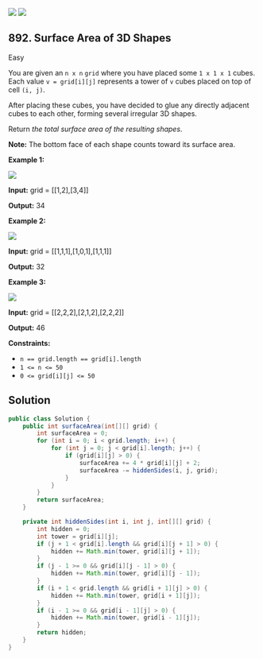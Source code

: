 [![](https://img.shields.io/github/stars/javadev/LeetCode-in-Java?label=Stars&style=flat-square)](https://github.com/javadev/LeetCode-in-Java)
[![](https://img.shields.io/github/forks/javadev/LeetCode-in-Java?label=Fork%20me%20on%20GitHub%20&style=flat-square)](https://github.com/javadev/LeetCode-in-Java/fork)

## 892\. Surface Area of 3D Shapes

Easy

You are given an `n x n` `grid` where you have placed some `1 x 1 x 1` cubes. Each value `v = grid[i][j]` represents a tower of `v` cubes placed on top of cell `(i, j)`.

After placing these cubes, you have decided to glue any directly adjacent cubes to each other, forming several irregular 3D shapes.

Return _the total surface area of the resulting shapes_.

**Note:** The bottom face of each shape counts toward its surface area.

**Example 1:**

![](https://assets.leetcode.com/uploads/2021/01/08/tmp-grid2.jpg)

**Input:** grid = \[\[1,2],[3,4]]

**Output:** 34

**Example 2:**

![](https://assets.leetcode.com/uploads/2021/01/08/tmp-grid4.jpg)

**Input:** grid = \[\[1,1,1],[1,0,1],[1,1,1]]

**Output:** 32

**Example 3:**

![](https://assets.leetcode.com/uploads/2021/01/08/tmp-grid5.jpg)

**Input:** grid = \[\[2,2,2],[2,1,2],[2,2,2]]

**Output:** 46

**Constraints:**

*   `n == grid.length == grid[i].length`
*   `1 <= n <= 50`
*   `0 <= grid[i][j] <= 50`

## Solution

```java
public class Solution {
    public int surfaceArea(int[][] grid) {
        int surfaceArea = 0;
        for (int i = 0; i < grid.length; i++) {
            for (int j = 0; j < grid[i].length; j++) {
                if (grid[i][j] > 0) {
                    surfaceArea += 4 * grid[i][j] + 2;
                    surfaceArea -= hiddenSides(i, j, grid);
                }
            }
        }
        return surfaceArea;
    }

    private int hiddenSides(int i, int j, int[][] grid) {
        int hidden = 0;
        int tower = grid[i][j];
        if (j + 1 < grid[i].length && grid[i][j + 1] > 0) {
            hidden += Math.min(tower, grid[i][j + 1]);
        }
        if (j - 1 >= 0 && grid[i][j - 1] > 0) {
            hidden += Math.min(tower, grid[i][j - 1]);
        }
        if (i + 1 < grid.length && grid[i + 1][j] > 0) {
            hidden += Math.min(tower, grid[i + 1][j]);
        }
        if (i - 1 >= 0 && grid[i - 1][j] > 0) {
            hidden += Math.min(tower, grid[i - 1][j]);
        }
        return hidden;
    }
}
```